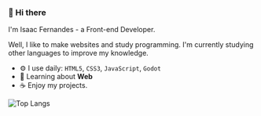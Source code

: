### 🌸 Hi there

I'm Isaac Fernandes - a Front-end Developer.

Well, I like to make websites and study programming. I'm currently studying other languages to improve my knowledge.

- ⚙️ I use daily: `HTML5`, `CSS3`, `JavaScript`, `Godot`
- 🌷 Learning about **Web**
- ☕ Enjoy my projects.

![Top Langs](https://github-readme-stats.vercel.app/api/top-langs/?username=star-isc&layout=compact)

